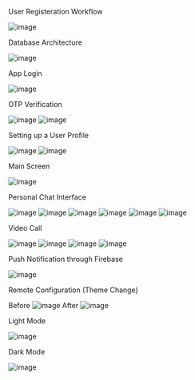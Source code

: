 User Registeration Workflow 

![image](https://user-images.githubusercontent.com/66111178/187000001-b63fc19c-97b9-4a0a-946e-2a8f02611272.png)

Database Architecture

![image](https://user-images.githubusercontent.com/66111178/187000046-f86bc148-6503-4c9e-8f97-53be8cc46e04.png)

App Login

![image](https://user-images.githubusercontent.com/66111178/187000201-974b55bd-adb5-4901-afbe-232a3ad77bd4.png)

OTP Verification

![image](https://user-images.githubusercontent.com/66111178/187000306-79830f7d-7124-4644-9acc-0a5f92eddc2e.png)
![image](https://user-images.githubusercontent.com/66111178/187000309-52817c43-9db8-484b-8dab-61759b965669.png)

Setting up a User Profile

![image](https://user-images.githubusercontent.com/66111178/187000333-333a49d9-23b1-4d20-ba2b-00ce612f4428.png)
![image](https://user-images.githubusercontent.com/66111178/187000335-8ff5b88f-f4a6-451d-873f-62111dcbdcb0.png)

Main Screen

![image](https://user-images.githubusercontent.com/66111178/187000356-df6efd3f-6b48-410a-bf11-0fd90dd90dd9.png)

Personal Chat Interface

![image](https://user-images.githubusercontent.com/66111178/187000406-c1cf66b0-ef55-42cd-8816-45bee82317f2.png)
![image](https://user-images.githubusercontent.com/66111178/187000411-ee41d490-a646-4e6d-b42e-6c53e720880d.png)
![image](https://user-images.githubusercontent.com/66111178/187000422-7efef14a-2f63-4b7b-9d3e-f7f59c98295e.png)
![image](https://user-images.githubusercontent.com/66111178/187000425-859a8a81-23a8-4031-9e50-20b766b72438.png)
![image](https://user-images.githubusercontent.com/66111178/187000444-21649bf0-1eea-4a07-a4fa-a071bae2b10a.png)
![image](https://user-images.githubusercontent.com/66111178/187000447-4bbb1ac6-0fcc-4351-8b5c-6aaff7ed6b2b.png)

Video Call

![image](https://user-images.githubusercontent.com/66111178/187000456-ee8b4952-5d46-4e0e-9c7b-bd7be072e526.png)
![image](https://user-images.githubusercontent.com/66111178/187000475-f24236e0-6376-4cd6-afff-3c909e08b566.png)
![image](https://user-images.githubusercontent.com/66111178/187000485-c0d7c54b-b2a6-4c19-82e8-db8ceafd1dee.png)
![image](https://user-images.githubusercontent.com/66111178/187000489-e6c93a65-6cd6-466c-a099-b9d894190363.png)

Push Notification through Firebase

![image](https://user-images.githubusercontent.com/66111178/187000531-a26b7d4a-842b-4279-b470-2c0952f76086.png)

Remote Configuration (Theme Change)

Before ![image](https://user-images.githubusercontent.com/66111178/187000561-025e1533-b2d7-4def-ae4a-1478f8b7fe67.png)
After ![image](https://user-images.githubusercontent.com/66111178/187000574-5098ce72-948a-44f7-ad2b-3449a9ed1e33.png)

Light Mode 

![image](https://user-images.githubusercontent.com/66111178/187000612-9abee21c-63ed-4f71-ba64-f61900442ca7.png)

Dark Mode

![image](https://user-images.githubusercontent.com/66111178/187000628-4c2e2a68-61f4-4301-aba9-4ced636bd692.png)




